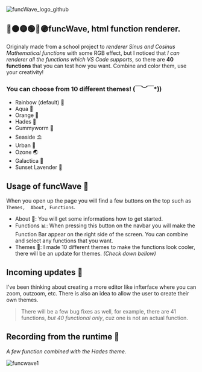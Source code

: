 ![funcWave_logo_github](https://github.com/nikkeisadev/funcWave/assets/137056695/6bb22354-ff61-405d-9000-6b37554aa909) 

## 🔴🟠🟡🟢🔵🟣funcWave, html function renderer.
Originaly made from a school project to *renderer Sinus and Cosinus Mathematical functions* with some RGB effect, but I noticed that *I can renderer all the functions which VS Code supports*, so there are **40 functions** that you can test how you want. Combine and color them, use your creativity!

### You can choose from 10 different themes! \(￣︶￣*\))
- Rainbow (default) 🌈
- Aqua 🌊
- Orange 🍊
- Hades 💎
- Gummyworm 🐛
- Seaside ⛱
- Urban 🔩
- Ozone 🌏
- Galactica 🌌
- Sunset Lavender 🌅

## Usage of funcWave 🌊
When you open up the page you will find a few buttons on the top such as `Themes,  About, Functions`.
- About 📑: You will get some informations how to get started.
- Functions 📊: When pressing this button on the navbar you will make the Function Bar appear on the right side of the screen. You can combine and select any functions that you want.
- Themes 📕: I made 10 different themes to make the functions look cooler, there will be an update for themes. *(Check down bellow)*
  
## Incoming updates 🧩
I've been thinking about creating a more editor like infterface where you can zoom, outzoom, etc.
There is also an idea to allow the user to create their own themes.
> There will be a few bug fixes as well, for example, there are 41 functions, *but 40 functional only*, cuz one is not an actual function.
 
## Recording from the runtime 🎥
*A few function combined with the Hades theme.*

![funcwave1](https://github.com/nikkeisadev/funcWave/assets/137056695/645f76b6-5e05-46ad-b1c0-77e38c584477)
